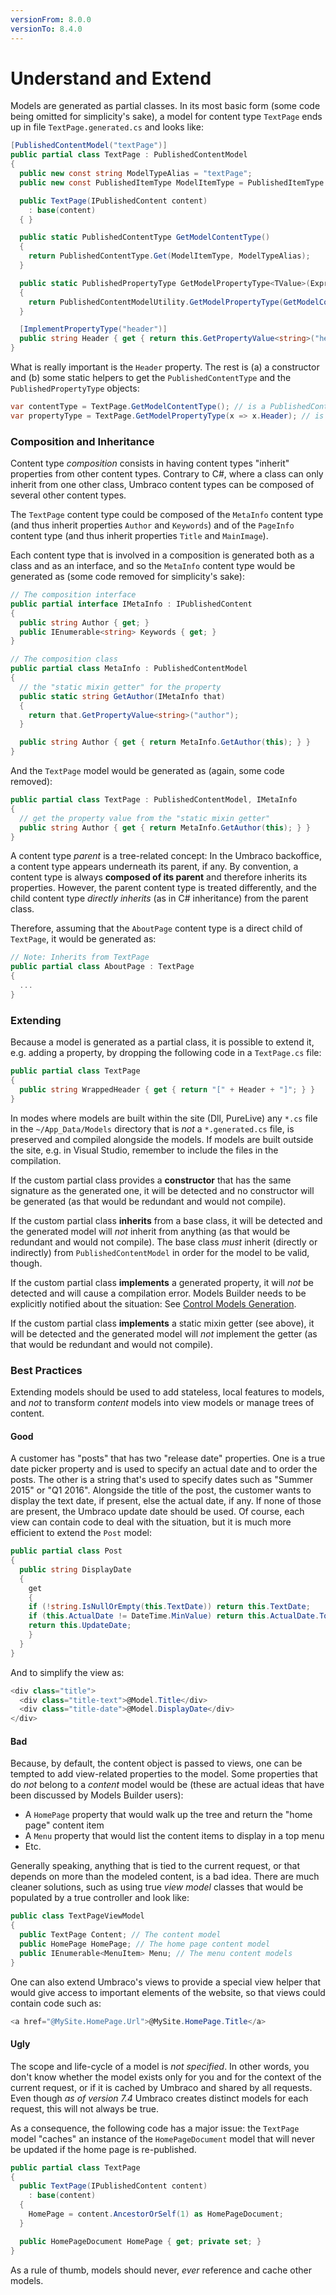 ```yaml
---
versionFrom: 8.0.0
versionTo: 8.4.0
---
```


# Understand and Extend

Models are generated as partial classes. In its most basic form (some code being omitted for simplicity's sake), a model for content type `TextPage` ends up in file `TextPage.generated.cs` and looks like:

```csharp
[PublishedContentModel("textPage")]
public partial class TextPage : PublishedContentModel
{
  public new const string ModelTypeAlias = "textPage";
  public new const PublishedItemType ModelItemType = PublishedItemType.Content;

  public TextPage(IPublishedContent content)
    : base(content)
  { }

  public static PublishedContentType GetModelContentType()
  {
    return PublishedContentType.Get(ModelItemType, ModelTypeAlias);
  }

  public static PublishedPropertyType GetModelPropertyType<TValue>(Expression<Func<Doc1, TValue>> selector)
  {
    return PublishedContentModelUtility.GetModelPropertyType(GetModelContentType(), selector);
  }

  [ImplementPropertyType("header")]
  public string Header { get { return this.GetPropertyValue<string>("header"); } }
}
```

What is really important is the `Header` property. The rest is (a) a constructor and (b) some static helpers to get the `PublishedContentType` and the `PublishedPropertyType` objects:

```csharp
var contentType = TextPage.GetModelContentType(); // is a PublishedContentType
var propertyType = TextPage.GetModelPropertyType(x => x.Header); // is a PublishedPropertyType
```

### Composition and Inheritance

Content type _composition_ consists in having content types "inherit" properties from other content types. Contrary to C#, where a class can only inherit from one other class, Umbraco content types can be composed of several other content types.

The `TextPage` content type could be composed of the `MetaInfo` content type (and thus inherit properties `Author` and `Keywords`) and of the `PageInfo` content type (and thus inherit properties `Title` and `MainImage`).

Each content type that is involved in a composition is generated both as a class and as an interface, and so the `MetaInfo` content type would be generated as (some code removed for simplicity's sake):

```csharp
// The composition interface
public partial interface IMetaInfo : IPublishedContent
{
  public string Author { get; }
  public IEnumerable<string> Keywords { get; }
}

// The composition class
public partial class MetaInfo : PublishedContentModel
{
  // the "static mixin getter" for the property
  public static string GetAuthor(IMetaInfo that)
  {
    return that.GetPropertyValue<string>("author");
  }

  public string Author { get { return MetaInfo.GetAuthor(this); } }
}
```

And the `TextPage` model would be generated as (again, some code removed):

```csharp
public partial class TextPage : PublishedContentModel, IMetaInfo
{
  // get the property value from the "static mixin getter"
  public string Author { get { return MetaInfo.GetAuthor(this); } }
}
```

A content type _parent_ is a tree-related concept: In the Umbraco backoffice, a content type appears underneath its parent, if any. By convention, a content type is always **composed of its parent** and therefore inherits its properties. However, the parent content type is treated differently, and the child content type _directly inherits_ (as in C# inheritance) from the parent class.

Therefore, assuming that the `AboutPage` content type is a direct child of `TextPage`, it would be generated as:

```csharp
// Note: Inherits from TextPage
public partial class AboutPage : TextPage
{
  ...
}
```

### Extending

Because a model is generated as a partial class, it is possible to extend it, e.g. adding a property, by dropping the following code in a `TextPage.cs` file:

```csharp
public partial class TextPage
{
  public string WrappedHeader { get { return "[" + Header + "]"; } }
}
```

In modes where models are built within the site (Dll, PureLive) any `*.cs` file in the `~/App_Data/Models` directory that is _not_ a `*.generated.cs` file, is preserved and compiled alongside the models. If models are built outside the site, e.g. in Visual Studio,  remember to include the files in the compilation.

If the custom partial class provides a **constructor** that has the same signature as the generated one, it will be detected and no constructor will be generated (as that would be redundant and would not compile).

If the custom partial class **inherits** from a base class, it will be detected and the generated model will _not_ inherit from anything (as that would be redundant and would not compile). The base class _must_ inherit (directly or indirectly) from `PublishedContentModel` in order for the model to be valid, though.

If the custom partial class **implements** a generated property, it will _not_ be detected and will cause a compilation error. Models Builder needs to be explicitly notified about the situation: See [Control Models Generation](Control-Generation-vpre8.5.md).

If the custom partial class **implements** a static mixin getter (see above), it will be detected and the generated model will _not_ implement the getter (as that would be redundant and would not compile).

### Best Practices

Extending models should be used to add stateless, local features to models, and _not_ to transform _content_ models into view models or manage trees of content.

#### Good

A customer has "posts" that has two "release date" properties. One is a true date picker property and is used to specify an actual date and to order the posts. The other is a string that's used to specify dates such as "Summer 2015" or "Q1 2016". Alongside the title of the post, the customer wants to display the text date, if present, else the actual date, if any. If none of those are present, the Umbraco update date should be used. Of course, each view can contain code to deal with the situation, but it is much more efficient to extend the `Post` model:

```csharp
public partial class Post
{
  public string DisplayDate
  {
    get
    {
    if (!string.IsNullOrEmpty(this.TextDate)) return this.TextDate;
    if (this.ActualDate != DateTime.MinValue) return this.ActualDate.ToString();
    return this.UpdateDate;
    }
  }
}
```

And to simplify the view as:

```csharp
<div class="title">
  <div class="title-text">@Model.Title</div>
  <div class="title-date">@Model.DisplayDate</div>
</div>
```

#### Bad

Because, by default, the content object is passed to views, one can be tempted to add view-related properties to the model. Some properties that do _not_ belong to a _content_ model would be (these are actual ideas that have been discussed by Models Builder users):

* A `HomePage` property that would walk up the tree and return the "home page" content item
* A `Menu` property that would list the content items to display in a top menu
* Etc.

Generally speaking, anything that is tied to the current request, or that depends on more than the modeled content, is a bad idea. There are much cleaner solutions, such as using true _view model_ classes that would be populated by a true controller and look like:

```csharp
public class TextPageViewModel
{
  public TextPage Content; // The content model
  public HomePage HomePage; // The home page content model
  public IEnumerable<MenuItem> Menu; // The menu content models
}
```

One can also extend Umbraco's views to provide a special view helper that would give access to important elements of the website, so that views could contain code such as:

```csharp
<a href="@MySite.HomePage.Url">@MySite.HomePage.Title</a>
```

#### Ugly

The scope and life-cycle of a model is _not specified_. In other words, you don't know whether the model exists only for you and for the context of the current request, or if it is cached by Umbraco and shared by all requests. Even though _as of version 7.4_ Umbraco creates distinct models for each request, this will not always be true.

As a consequence, the following code has a major issue: the `TextPage` model "caches" an instance of the `HomePageDocument` model that will never be updated if the home page is re-published.

```csharp
public partial class TextPage
{
  public TextPage(IPublishedContent content)
    : base(content)
  {
    HomePage = content.AncestorOrSelf(1) as HomePageDocument;
  }

  public HomePageDocument HomePage { get; private set; }
}
```

As a rule of thumb, models should never, *ever* reference and cache other models.
